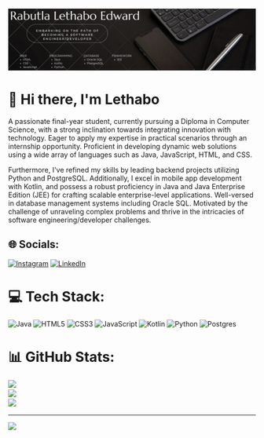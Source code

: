 ![Design_and_Development](https://github.com/Lethabo-Rabutla/Lethabo-Rabutla/blob/main/Lethabo_Rabutla.jpg)
# 💫 Hi there, I'm Lethabo

A passionate final-year student, currently pursuing a Diploma in Computer Science, with a strong inclination towards integrating innovation with technology. Eager to apply my expertise in practical scenarios through an internship opportunity. Proficient in developing dynamic web solutions using a wide array of languages such as Java, JavaScript, HTML, and CSS.

Furthermore, I've refined my skills by leading backend projects utilizing Python and PostgreSQL. Additionally, I excel in mobile app development with Kotlin, and possess a robust proficiency in Java and Java Enterprise Edition (JEE) for crafting scalable enterprise-level applications. Well-versed in database management systems including Oracle SQL. Motivated by the challenge of unraveling complex problems and thrive in the intricacies of software engineering/developer challenges.<br>


## 🌐 Socials:
[![Instagram](https://img.shields.io/badge/Instagram-%23E4405F.svg?logo=Instagram&logoColor=white)](https://www.instagram.com/rabutla_le/) [![LinkedIn](https://img.shields.io/badge/LinkedIn-%230077B5.svg?logo=linkedin&logoColor=white)](https://www.linkedin.com/in/lethabo-rabutla-74b527288) 

# 💻 Tech Stack:
![Java](https://img.shields.io/badge/java-%23ED8B00.svg?style=for-the-badge&logo=openjdk&logoColor=white) ![HTML5](https://img.shields.io/badge/html5-%23E34F26.svg?style=for-the-badge&logo=html5&logoColor=white) ![CSS3](https://img.shields.io/badge/css3-%231572B6.svg?style=for-the-badge&logo=css3&logoColor=white) ![JavaScript](https://img.shields.io/badge/javascript-%23323330.svg?style=for-the-badge&logo=javascript&logoColor=%23F7DF1E) ![Kotlin](https://img.shields.io/badge/kotlin-%237F52FF.svg?style=for-the-badge&logo=kotlin&logoColor=white) ![Python](https://img.shields.io/badge/python-3670A0?style=for-the-badge&logo=python&logoColor=ffdd54) ![Postgres](https://img.shields.io/badge/postgres-%23316192.svg?style=for-the-badge&logo=postgresql&logoColor=white)
# 📊 GitHub Stats:
![](https://github-readme-stats.vercel.app/api?username=Lethabo-Rabutla&theme=vue-dark&hide_border=false&include_all_commits=true&count_private=true)<br/>
![](https://github-readme-streak-stats.herokuapp.com/?user=Lethabo-Rabutla&theme=vue-dark&hide_border=false)<br/>
![](https://github-readme-stats.vercel.app/api/top-langs/?username=Lethabo-Rabutla&theme=vue-dark&hide_border=false&include_all_commits=true&count_private=true&layout=compact)

---
[![](https://visitcount.itsvg.in/api?id=Lethabo-Rabutla&icon=0&color=0)](https://visitcount.itsvg.in)

<!-- Proudly created with GPRM ( https://gprm.itsvg.in ) -->
